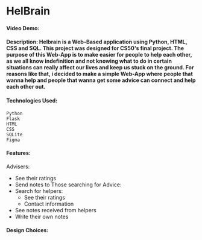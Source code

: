 # HelBrain

#### Video Demo:

#### Description: Helbrain is a Web-Based application using Python, HTML, CSS and SQL. This project was designed for CS50's final project. The purpose of this Web-App is to make easier for people to help each other, as we all know indefinition and not knowing what to do in certain situations can really affect our lives and keep us stuck on the ground. For reasons like that, i decided to make a simple Web-App where people that wanna help and people that wanna get some advice can connect and help each other out.  

#### Technologies Used:
```
Python
Flask
HTML
CSS
SQLite
Figma
```

#### Features:
Advisers:
- See their ratings
- Send notes to 
Those searching for Advice:
- Search for helpers:
  - See their ratings
  - Contact information
- See notes received from helpers
- Write their own notes

#### Design Choices: 
